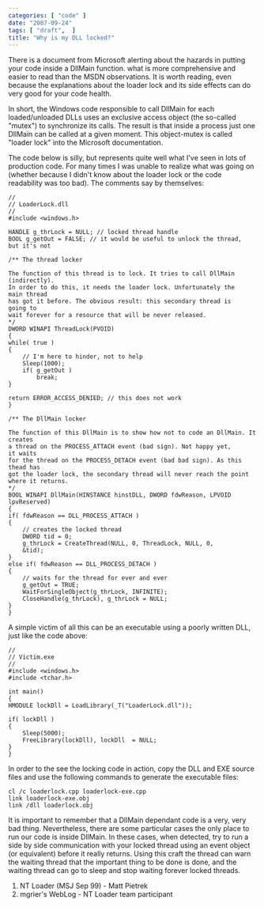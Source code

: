```yaml
---
categories: [ "code" ]
date: "2007-09-24"
tags: [ "draft",  ]
title: "Why is my DLL locked?"
---
```

There is a document from Microsoft alerting about the hazards in putting
your code inside a DllMain function. what is more comprehensive and
easier to read than the MSDN observations. It is worth reading, even
because the explanations about the loader lock and its side effects can
do very good for your code health.

In short, the Windows code responsible to call DllMain for each
loaded/unloaded DLLs uses an exclusive access object (the so-called
"mutex") to synchronize its calls. The result is that inside a process
just one DllMain can be called at a given moment. This object-mutex is
called "loader lock" into the Microsoft documentation.

The code below is silly, but represents quite well what I've seen in
lots of production code. For many times I was unable to realize what
was going on (whether because I didn't know about the loader lock or
the code readability was too bad). The comments say by themselves:

    //
    // LoaderLock.dll
    //
    #include <windows.h>
    
    HANDLE g_thrLock = NULL; // locked thread handle
    BOOL g_getOut = FALSE; // it would be useful to unlock the thread,
    but it's not
    
    /** The thread locker
    
    The function of this thread is to lock. It tries to call DllMain
    (indirectly). 
    In order to do this, it needs the loader lock. Unfortunately the
    main thread 
    has got it before. The obvious result: this secondary thread is
    going to 
    wait forever for a resource that will be never released.
    */
    DWORD WINAPI ThreadLock(PVOID)
    {
	while( true )
	{
		// I'm here to hinder, not to help
		Sleep(1000);
		if( g_getOut ) 
			break;
	}
    
	return ERROR_ACCESS_DENIED; // this does not work
    }
    
    /** The DllMain locker
    
    The function of this DllMain is to show how not to code an DllMain. It
    creates 
    a thread on the PROCESS_ATTACH event (bad sign). Not happy yet,
    it waits 
    for the thread on the PROCESS_DETACH event (bad bad sign). As this
    thead has 
    got the loader lock, the secondary thread will never reach the point 
    where it returns.
    */
    BOOL WINAPI DllMain(HINSTANCE hinstDLL, DWORD fdwReason, LPVOID
    lpvReserved)
    {
	if( fdwReason == DLL_PROCESS_ATTACH )
	{
		// creates the locked thread
		DWORD tid = 0;
		g_thrLock = CreateThread(NULL, 0, ThreadLock, NULL, 0,
		&tid);
	}
	else if( fdwReason == DLL_PROCESS_DETACH )
	{
		// waits for the thread for ever and ever
		g_getOut = TRUE;
		WaitForSingleObject(g_thrLock, INFINITE);
		CloseHandle(g_thrLock), g_thrLock = NULL;
	}
    } 
    

A simple victim of all this can be an executable using a poorly written
DLL, just like the code above:

    //
    // Victim.exe
    //
    #include <windows.h>
    #include <tchar.h>
    
    int main()
    {
	HMODULE lockDll = LoadLibrary(_T("LoaderLock.dll"));
    
	if( lockDll )
	{
		Sleep(5000);
		FreeLibrary(lockDll), lockDll  = NULL;
	}
    } 
    

In order to the see the locking code in action, copy the DLL and EXE
source files and use the following commands to generate the executable
files:

    
    cl /c loaderlock.cpp loaderlock-exe.cpp
    link loaderlock-exe.obj
    link /dll loaderlock.obj

It is important to remember that a DllMain dependant code is a very,
very bad thing. Nevertheless, there are some particular cases the only
place to run our code is inside DllMain. In these cases, when detected,
try to run a side by side communication with your locked thread using an
event object (or equivalent) before it really returns. Using this craft
the thread can warn the waiting thread that the important thing to be
done is done, and the waiting thread can go to sleep and stop waiting
forever locked threads.

    
  1. NT Loader (MSJ Sep 99) - Matt Pietrek
  2. mgrier's WebLog - NT Loader team participant
